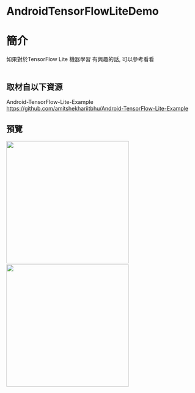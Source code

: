 # AndroidTensorFlowLiteDemo

簡介
==================================
如果對於TensorFlow Lite 機器學習 有興趣的話, 可以參考看看                                   

取材自以下資源
--------
Android-TensorFlow-Lite-Example                                   
https://github.com/amitshekhariitbhu/Android-TensorFlow-Lite-Example
                              
預覽
--------
<p align="left">
  <img src="https://i.imgur.com/MIMnZL8.jpg" width="320"/>
    
  <img src="https://i.imgur.com/RSsnJ8h.jpg" width="320"/>
</p>                  



# 


